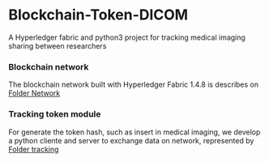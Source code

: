 # Blockchain-Token-DICOM
A Hyperledger fabric and python3 project for tracking medical imaging sharing between researchers

### Blockchain network

The blockchain network built with Hyperledger Fabric 1.4.8 is describes on [Folder Network](https://github.com/eriksonJAguiar/Blockchain-Token-DICOM/tree/master/hyperledger-network)

### Tracking token module

For generate the token hash, such as insert in medical imaging, we develop a python cliente and server to exchange data on network, represented by [Folder tracking](https://github.com/eriksonJAguiar/Blockchain-Token-DICOM/tree/master/tracking-token)
